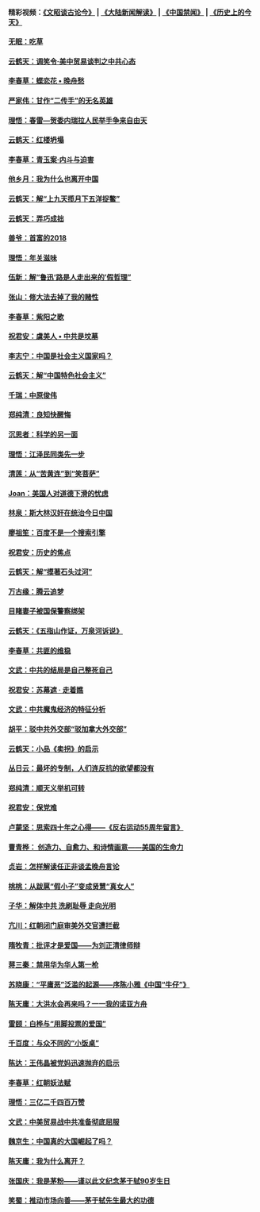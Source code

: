 #### 精彩视频：[《文昭谈古论今》](https://github.com/gfw-breaker/wenzhao/blob/master/README.md?t=01290330) | [《大陆新闻解读》](https://github.com/gfw-breaker/ntdtv-comedy/blob/master/README.md?t=01290330) | [《中国禁闻》](https://github.com/gfw-breaker/ntdtv-news/blob/master/README.md?t=01290330) | [《历史上的今天》](https://github.com/gfw-breaker/today-in-history/blob/master/README.md?t=01290330) 

#### [无眠：吃草](../pages/nsc993/n11007940.md?t=01290330) 

#### [云鹤天：调笑令‧美中贸易谈判之中共心态](../pages/nsc993/n11007670.md?t=01290330) 

#### [李春草：蝶恋花  •  晚舟愁](../pages/nsc993/n11006605.md?t=01290330) 

#### [严家伟：甘作“二传手”的无名英雄](../pages/nsc993/n11005340.md?t=01290330) 

#### [理悟：春雷—贺委内瑞拉人民举手争来自由天](../pages/nsc993/n11005334.md?t=01290330) 

#### [云鹤天：红楼坍塌](../pages/nsc993/n11005318.md?t=01290330) 

#### [李春草：青玉案·内斗与迫害](../pages/nsc993/n11005306.md?t=01290330) 

#### [他乡月：我为什么也离开中国](../pages/nsc993/n11003553.md?t=01290330) 

#### [云鹤天：解“上九天揽月下五洋捉鳖”](../pages/nsc993/n11000750.md?t=01290330) 

#### [云鹤天：弄巧成拙](../pages/nsc993/n11000722.md?t=01290330) 

#### [兽爷：首富的2018](../pages/nsc993/n11000693.md?t=01290330) 

#### [理悟：年关滋味](../pages/nsc993/n10998847.md?t=01290330) 

#### [伍新：解“鲁迅‘路是人走出来的’假哲理”](../pages/nsc993/n10998777.md?t=01290330) 

#### [张山：修大法去掉了我的赌性](../pages/nsc993/n10997702.md?t=01290330) 

#### [李春草：紫阳之歌](../pages/nsc993/n10997679.md?t=01290330) 

#### [祝君安：虞美人 • 中共是坟墓](../pages/nsc993/n10996090.md?t=01290330) 

#### [李志宁：中国是社会主义国家吗？](../pages/nsc993/n10996097.md?t=01290330) 

#### [云鹤天：解“中国特色社会主义”](../pages/nsc993/n10996043.md?t=01290330) 

#### [千瑞：中原俊伟](../pages/nsc993/n10995401.md?t=01290330) 

#### [郑纯清：良知快醒悔](../pages/nsc993/n10995385.md?t=01290330) 

#### [沉思者：科学的另一面](../pages/nsc993/n10996074.md?t=01290330) 

#### [理悟：江泽民同类先一步](../pages/nsc993/n10995378.md?t=01290330) 

#### [清莲：从“苦黄连”到“笑菩萨”](../pages/nsc993/n10995466.md?t=01290330) 

#### [Joan：美国人对道德下滑的忧虑](../pages/nsc993/n10995424.md?t=01290330) 

#### [林泉：斯大林汉奸在统治今日中国](../pages/nsc993/n10995210.md?t=01290330) 

#### [廖祖笙：百度不是一个搜索引擎](../pages/nsc993/n10994961.md?t=01290330) 

#### [祝君安：历史的焦点](../pages/nsc993/n10994925.md?t=01290330) 

#### [云鹤天：解“摸著石头过河”](../pages/nsc993/n10993325.md?t=01290330) 

#### [万古缘：腾云追梦](../pages/nsc993/n10993120.md?t=01290330) 

#### [目睹妻子被国保警察绑架](../pages/nsc993/n10991525.md?t=01290330) 

#### [云鹤天：《五指山作证，万泉河诉说》](../pages/nsc993/n10991603.md?t=01290330) 

#### [李春草：共匪的维稳](../pages/nsc993/n10991348.md?t=01290330) 

#### [文武：中共的结局是自己整死自己](../pages/nsc993/n10989899.md?t=01290330) 

#### [祝君安：苏幕遮 · 走着瞧](../pages/nsc993/n10988901.md?t=01290330) 

#### [文武：中共魔鬼经济的特征分析](../pages/nsc993/n10987387.md?t=01290330) 

#### [胡平：驳中共外交部“驳加拿大外交部”](../pages/nsc993/n10987378.md?t=01290330) 

#### [云鹤天：小品《卖拐》的启示](../pages/nsc993/n10984392.md?t=01290330) 

#### [丛日云：最坏的专制，人们连反抗的欲望都没有](../pages/nsc993/n10984377.md?t=01290330) 

#### [郑纯清：顺天义举机可转](../pages/nsc993/n10984369.md?t=01290330) 

#### [祝君安：保党难](../pages/nsc993/n10984362.md?t=01290330) 

#### [卢蒙坚：思索四十年之心得——《反右运动55周年留言》](../pages/nsc993/n10984355.md?t=01290330) 

#### [曹青桦： 创造力、自愈力、和诗情画意——美国的生命力](../pages/nsc993/n10984216.md?t=01290330) 

#### [贞岩：怎样解读任正非谈孟晚舟言论](../pages/nsc993/n10984650.md?t=01290330) 

#### [桃桃：从跋扈“假小子”变成贤慧“真女人”](../pages/nsc993/n10984416.md?t=01290330) 

#### [子华：解体中共 洗刷耻辱 走向光明](../pages/nsc993/n10984019.md?t=01290330) 

#### [亢川：红朝闭门庭审美外交官遭拦截](../pages/nsc993/n10984050.md?t=01290330) 

#### [隋牧青：批评才是爱国——为刘正清律师辩](../pages/nsc993/n10983057.md?t=01290330) 

#### [蒋三秦：禁用华为华人第一枪](../pages/nsc993/n10982973.md?t=01290330) 

#### [苏晓康：“平庸恶”泛滥的起源——序陈小雅《中国“牛仔”》](../pages/nsc993/n10982008.md?t=01290330) 

#### [陈天庸：大洪水会再来吗？一一我的诺亚方舟](../pages/nsc993/n10981086.md?t=01290330) 

#### [雷颐：白桦与“用脚投票的爱国”](../pages/nsc993/n10981048.md?t=01290330) 

#### [千百度：与众不同的“小饭桌”](../pages/nsc993/n10978639.md?t=01290330) 

#### [陈达：王伟晶被党妈迅速抛弃的启示](../pages/nsc993/n10976450.md?t=01290330) 

#### [李春草：红朝妖法赋](../pages/nsc993/n10976387.md?t=01290330) 

#### [理悟：三亿二千四百万赞](../pages/nsc993/n10975966.md?t=01290330) 

#### [文武：中美贸易战中共准备彻底屈服](../pages/nsc993/n10974571.md?t=01290330) 

#### [魏京生：中国真的大国崛起了吗？](../pages/nsc993/n10974530.md?t=01290330) 

#### [陈天庸：我为什么离开？](../pages/nsc993/n10974493.md?t=01290330) 

#### [张国庆：我是茅粉——谨以此文纪念茅于轼90岁生日](../pages/nsc993/n10974477.md?t=01290330) 

#### [笑蜀：推动市场向善——茅于轼先生最大的功德](../pages/nsc993/n10974451.md?t=01290330) 

